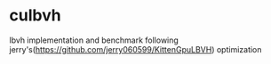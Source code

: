 # culbvh
lbvh implementation and benchmark following jerry's(https://github.com/jerry060599/KittenGpuLBVH) optimization
